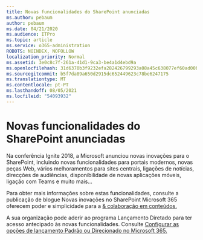 ```yaml
---
title: Novas funcionalidades do SharePoint anunciadas
ms.author: pebaum
author: pebaum
ms.date: 04/21/2020
ms.audience: ITPro
ms.topic: article
ms.service: o365-administration
ROBOTS: NOINDEX, NOFOLLOW
localization_priority: Normal
ms.assetid: 3e0c8c7f-261a-41d1-9ca3-be4a1d4ebd9a
ms.openlocfilehash: 31d6370b3f9232efa282426799293a08a45c638077ef60ad00bd11140e4c3d1e
ms.sourcegitcommit: b5f7da89a650d2915dc652449623c78be6247175
ms.translationtype: MT
ms.contentlocale: pt-PT
ms.lasthandoff: 08/05/2021
ms.locfileid: "54093932"
---
```

# <a name="sharepoint-new-features-announced"></a>Novas funcionalidades do SharePoint anunciadas

Na conferência Ignite 2018, a Microsoft anunciou novas inovações para o SharePoint, incluindo novas funcionalidades para portais modernos, novas peças Web, vários melhoramentos para sites centrais, ligações de notícias, direcções de audiências, disponibilidade de novas aplicações móveis, ligação com Teams e muito mais...
  
Para obter mais informações sobre estas funcionalidades, consulte a publicação de blogue Novas inovações no SharePoint Microsoft 365 oferecem poder e simplicidade para a [ &amp; colaboração em conteúdos.](https://go.microsoft.com/fwlink/?linkid=2026502)
  
A sua organização pode aderir ao programa Lançamento Diretado para ter acesso antecipado às novas funcionalidades. Consulte [Configurar as opções de lançamento Padrão ou Direcionado no Microsoft 365.](https://docs.microsoft.com/microsoft-365/admin/manage/release-options-in-office-365)
